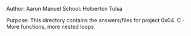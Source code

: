 Author: Aaron Manuel
School: Holberton Tulsa

Purpose: This directory contains the answers/files for project 0x04. C - More functions, more nested loops
